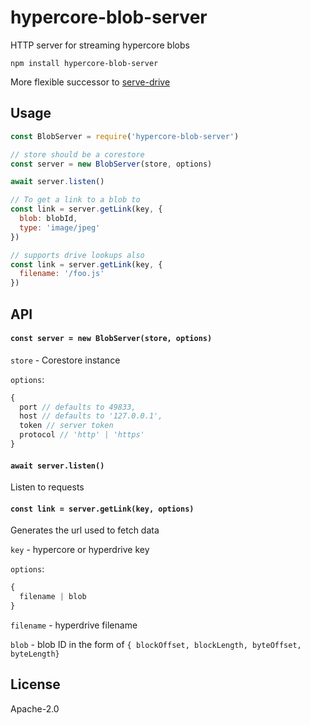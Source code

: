 # hypercore-blob-server

HTTP server for streaming hypercore blobs

```
npm install hypercore-blob-server
```

More flexible successor to [serve-drive](https://github.com/holepunchto/serve-drive)

## Usage

``` js
const BlobServer = require('hypercore-blob-server')

// store should be a corestore
const server = new BlobServer(store, options)

await server.listen()

// To get a link to a blob to
const link = server.getLink(key, {
  blob: blobId,
  type: 'image/jpeg'
})

// supports drive lookups also
const link = server.getLink(key, {
  filename: '/foo.js'
})
```

## API

#### `const server = new BlobServer(store, options)`

`store` - Corestore instance

`options`:
```js
{
  port // defaults to 49833,
  host // defaults to '127.0.0.1',
  token // server token
  protocol // 'http' | 'https'
}
```

#### `await server.listen()`
Listen to requests

#### `const link = server.getLink(key, options)`

Generates the url used to fetch data

`key` - hypercore or hyperdrive key

`options`:
```js
{
  filename | blob
}
```
`filename` - hyperdrive filename

`blob` - blob ID in the form of `{ blockOffset, blockLength, byteOffset, byteLength}`

## License

Apache-2.0
